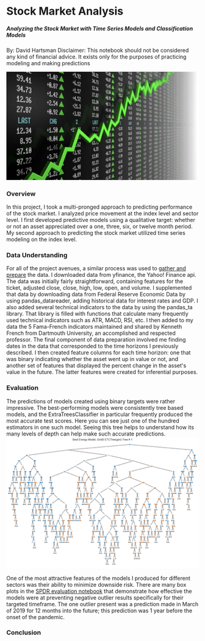 # Stock Market Analysis
##### Analyzing the Stock Market with Time Series Models and Classification Models

By: David Hartsman
Disclaimer: This notebook should not be considered any kind of financial advice. It exists only for the purposes of practicing modeling and making predictions

![Prices Being Charted in Real Time](./Files/stock_header.jpg)
### Overview
In this project, I took a multi-pronged approach to predicting performance of the stock market. I analyzed price movement at the index level and sector level. I first developed predictive models using a qualitative target: whether or not an asset appreciated over a one, three, six, or twelve month period. My second approach to predicting the stock market utilized time series modeling on the index level. 


### Data Understanding
For all of the project avenues, a similar process was used to [gather and prepare](https://github.com/dvdhartsman/Stock_Market_Analysis/blob/main/Data_Prep/Data_Downloads_and_Processing.ipynb) the data. I downloaded data from yfinance, the Yahoo! Finance api. The data was initially fairly straightforward, containing features for the ticket, adjusted close, close, high, low, open, and volume. I supplemented that data by downloading data from Federal Reserve Economic Data by using pandas_datareader, adding historical data for interest rates and GDP. I also added several technical indicators to the data by using the pandas_ta library. That library is filled with functions that calculate many frequently used technical indicators such as ATR, MACD, RSI, etc. I then added to my data the 5 Fama-French indicators maintained and shared by Kenneth French from Dartmouth University, an accomplished and respected professor. The final component of data preparation involved me finding dates in the data that corresponded to the time horizons I previously described. I then created feature columns for each time horizon: one that was binary indicating whether the asset went up in value or not, and another set of features that displayed the percent change in the asset's value in the future. The latter features were created for inferential purposes. 

### Evaluation
The predictions of models created using binary targets were rather impressive. The best-performing models were consistently tree based models, and the ExtraTreesClassifier in particular frequently produced the most accurate test scores. Here you can see just one of the hundred estimators in one such model. Seeing this tree helps to understand how its many levels of depth can help make such accurate predictions. 
![This ExtraTreesClassifier Estimator is quite complicated...](./Files/extra_tree.jpg)


One of the most attractive features of the models I produced for different sectors was their ability to minimize downside risk. There are many box plots in the [SPDR evaluation notebook](https://github.com/dvdhartsman/Stock_Market_Analysis/blob/main/2b_SPDR_Eval.ipynb) that demonstrate how effective the models were at preventing negative outlier results specifically for their targeted timeframe. The one outlier present was a prediction made in March of 2019 for 12 months into the future; this prediction was 1 year before the onset of the pandemic.  


### Conclusion

